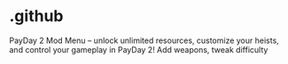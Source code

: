 # .github
PayDay 2 Mod Menu – unlock unlimited resources, customize your heists, and control your gameplay in PayDay 2! Add weapons, tweak difficulty
